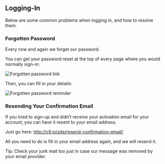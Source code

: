 ## Logging-In

Below are some common problems when logging in, and how to resolve them.

### Forgotten Password

Every now and again we forget our password.

You can get your password reset at the top of every page where you would normally sign-in:

![Forgotten password link](./images/forgotten_password.png)

Then, you can fill in your details:

![Forgotten password reminder](./images/resend_email.png)

### Resending Your Confirmation Email

If you tried to sign-up and didn’t receive your activation email for your account, you can have it resent to your email address.

Just go here: http://c9.io/site/resend-confirmation-email/

All you need to do is fill in your email address again, and we will resend it.

Tip: Check your junk mail too just in case our message was removed by your email provider.